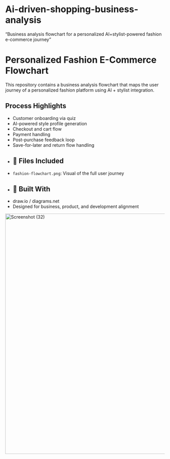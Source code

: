 # Ai-driven-shopping-business-analysis
“Business analysis flowchart for a personalized AI+stylist-powered fashion e-commerce journey”
# Personalized Fashion E-Commerce Flowchart
This repository contains a business analysis flowchart that maps the user journey of a personalized fashion platform using AI + stylist integration.

## Process Highlights
- Customer onboarding via quiz
- AI-powered style profile generation
- Checkout and cart flow
- Payment handling
- Post-purchase feedback loop
- Save-for-later and return flow handling
- ## 📂 Files Included
- `fashion-flowchart.png`: Visual of the full user journey
- ## 🧠 Built With
- draw.io / diagrams.net
- Designed for business, product, and development alignment
<img width="611" height="760" alt="Screenshot (32)" src="https://github.com/user-attachments/assets/1d111ff2-71ee-498f-9f95-1450eabf4026" />
